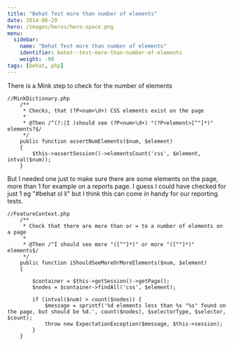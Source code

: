 ```yaml
---
title: "Behat Test more than number of elements"
date: 2014-06-20
hero: /images/heros/hero-space.png
menu:
  sidebar:
    name: "Behat Test more than number of elements"
    identifier: behat--test-more-than-number-of-elements
    weight: -90
tags: [behat, php]
---
```


There is a Mink step to check for the number of elements

~~~
//MinkDictionary.php
    /**
     * Checks, that (?P<num>\d+) CSS elements exist on the page
     *
     * @Then /^(?:|I )should see (?P<num>\d+) "(?P<element>[^"]*)" elements?$/
     */
    public function assertNumElements($num, $element)
    {
        $this->assertSession()->elementsCount('css', $element, intval($num));
    }
~~~

But I needed one just to make sure there are some elements on the page, more than 1 for example on a reports page. I guess I could have checked for just 1 eg "#behat ol li" but I think this can come in handy for our reporting tests.

~~~
//FeatureContext.php
    /**
     * Check that there are more than or = to a number of elements on a page
     *
     * @Then /^I should see more "([^"]*)" or more "([^"]*)" elements$/
     */
    public function iShouldSeeMoreOrMoreElements($num, $element)
    {

        $container = $this->getSession()->getPage();
        $nodes = $container->findAll('css', $element);

        if (intval($num) > count($nodes)) {
            $message = sprintf('%d elements less than %s "%s" found on the page, but should be %d.', count($nodes), $selectorType, $selector, $count);
            throw new ExpectationException($message, $this->session);
        }
    }
~~~